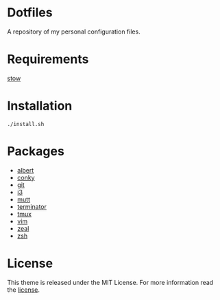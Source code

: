 # Dotfiles

A repository of my personal configuration files.

# Requirements

[stow](http://www.gnu.org/software/stow/)

# Installation

```shell
./install.sh
```

# Packages
* [albert](https://github.com/ManuelSchneid3r/albert)
* [conky](https://github.com/brndnmtthws/conky)
* [git](https://git-scm.com/)
* [i3](https://i3wm.org/)
* [mutt](http://www.mutt.org/)
* [terminator](https://gnometerminator.blogspot.nl/p/introduction.html)
* [tmux](https://tmux.github.io/)
* [vim](http://www.vim.org/)
* [zeal](https://zealdocs.org/)
* [zsh](https://www.zsh.org/)

# License

This theme is released under the MIT License. For more information read the [license][license].

[license]: https://github.com/alrayyes/dotfiles/blob/master/LICENSE.md
